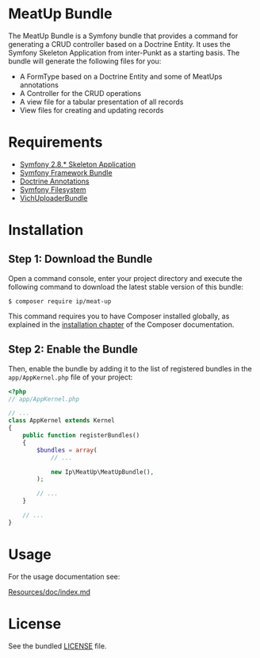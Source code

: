 MeatUp Bundle
============

The MeatUp Bundle is a Symfony bundle that provides a command for generating a CRUD controller based on a Doctrine Entity. It uses the Symfony Skeleton Application from inter-Punkt as a starting basis. The bundle will generate the following files for you:

* A FormType based on a Doctrine Entity and some of MeatUps annotations
* A Controller for the CRUD operations
* A view file for a tabular presentation of all records
* View files for creating and updating records

Requirements
============

* [Symfony 2.8.* Skeleton Application](https://github.com/interpunkt/ip-symfony-skeleton)
* [Symfony Framework Bundle](https://github.com/symfony/symfony)
* [Doctrine Annotations](http://docs.doctrine-project.org/projects/doctrine-common/en/latest/reference/annotations.html)
* [Symfony Filesystem](https://symfony.com/doc/current/components/filesystem.html)
* [VichUploaderBundle](https://github.com/dustin10/VichUploaderBundle)

Installation
============

Step 1: Download the Bundle
---------------------------

Open a command console, enter your project directory and execute the
following command to download the latest stable version of this bundle:

```console
$ composer require ip/meat-up
```

This command requires you to have Composer installed globally, as explained
in the [installation chapter](https://getcomposer.org/doc/00-intro.md)
of the Composer documentation.

Step 2: Enable the Bundle
-------------------------

Then, enable the bundle by adding it to the list of registered bundles
in the `app/AppKernel.php` file of your project:

```php
<?php
// app/AppKernel.php

// ...
class AppKernel extends Kernel
{
    public function registerBundles()
    {
        $bundles = array(
            // ...

            new Ip\MeatUp\MeatUpBundle(),
        );

        // ...
    }

    // ...
}
```

Usage
=====

For the usage documentation see:

[Resources/doc/index.md](https://github.com/interpunkt/meat-up/blob/master/Resources/doc/index.md)

License
=======

See the bundled [LICENSE](https://github.com/interpunkt/meat-up/blob/master/LICENSE) file.
